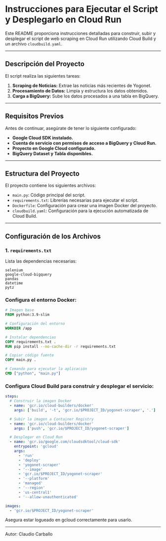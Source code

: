 # Instrucciones para Ejecutar el Script y Desplegarlo en Cloud Run

Este README proporciona instrucciones detalladas para construir, subir y desplegar el script de web scraping en Cloud Run utilizando Cloud Build y un archivo `cloudbuild.yaml`.

---

## Descripción del Proyecto

El script realiza las siguientes tareas:
1. **Scraping de Noticias:** Extrae las noticias más recientes de Yogonet.
2. **Procesamiento de Datos:** Limpia y estructura los datos obtenidos.
3. **Carga a BigQuery:** Sube los datos procesados a una tabla en BigQuery.

---

## Requisitos Previos

Antes de continuar, asegúrate de tener lo siguiente configurado:
- **Google Cloud SDK instalado.**
- **Cuenta de servicio con permisos de acceso a BigQuery y Cloud Run.**
- **Proyecto en Google Cloud configurado.**
- **BigQuery Dataset y Tabla disponibles.**

---

## Estructura del Proyecto

El proyecto contiene los siguientes archivos:
- `main.py`: Código principal del script.
- `requirements.txt`: Librerías necesarias para ejecutar el script.
- `Dockerfile`: Configuración para crear una imagen Docker del proyecto.
- `cloudbuild.yaml`: Configuración para la ejecución automatizada de Cloud Build.

---

## Configuración de los Archivos

### 1. **`requirements.txt`**
Lista las dependencias necesarias:
```plaintext
selenium
google-cloud-bigquery
pandas
datetime
pytz
```


### Configura el entorno Docker:

``` Dockerfile
# Imagen base
FROM python:3.9-slim

# Configuración del entorno
WORKDIR /app

# Instalar dependencias
COPY requirements.txt .
RUN pip install --no-cache-dir -r requirements.txt

# Copiar código fuente
COPY main.py .

# Comando para ejecutar la aplicación
CMD ["python", "main.py"]

```


### Configura Cloud Build para construir y desplegar el servicio:

```yaml
steps:
  # Construir la imagen Docker
  - name: 'gcr.io/cloud-builders/docker'
    args: ['build', '-t', 'gcr.io/$PROJECT_ID/yogonet-scraper', '.']

  # Subir la imagen a Container Registry
  - name: 'gcr.io/cloud-builders/docker'
    args: ['push', 'gcr.io/$PROJECT_ID/yogonet-scraper']

  # Desplegar en Cloud Run
  - name: 'gcr.io/google.com/cloudsdktool/cloud-sdk'
    entrypoint: 'gcloud'
    args:
      - 'run'
      - 'deploy'
      - 'yogonet-scraper'
      - '--image'
      - 'gcr.io/$PROJECT_ID/yogonet-scraper'
      - '--platform'
      - 'managed'
      - '--region'
      - 'us-central1'
      - '--allow-unauthenticated'

images:
  - 'gcr.io/$PROJECT_ID/yogonet-scraper'

```

Asegura estar logueado en gcloud correctamente para usarlo.


---
Autor: Claudio Carballo